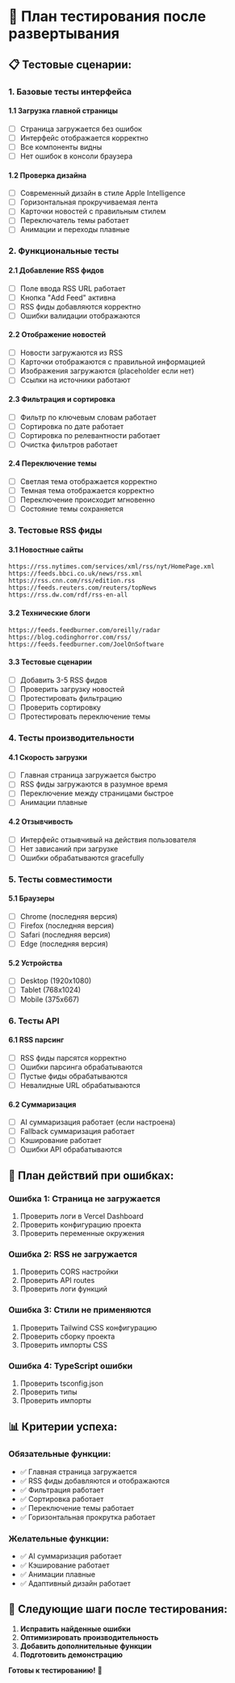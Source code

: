# 🧪 План тестирования после развертывания

## 📋 **Тестовые сценарии:**

### **1. Базовые тесты интерфейса**

#### 1.1 Загрузка главной страницы
- [ ] Страница загружается без ошибок
- [ ] Интерфейс отображается корректно
- [ ] Все компоненты видны
- [ ] Нет ошибок в консоли браузера

#### 1.2 Проверка дизайна
- [ ] Современный дизайн в стиле Apple Intelligence
- [ ] Горизонтальная прокручиваемая лента
- [ ] Карточки новостей с правильным стилем
- [ ] Переключатель темы работает
- [ ] Анимации и переходы плавные

### **2. Функциональные тесты**

#### 2.1 Добавление RSS фидов
- [ ] Поле ввода RSS URL работает
- [ ] Кнопка "Add Feed" активна
- [ ] RSS фиды добавляются корректно
- [ ] Ошибки валидации отображаются

#### 2.2 Отображение новостей
- [ ] Новости загружаются из RSS
- [ ] Карточки отображаются с правильной информацией
- [ ] Изображения загружаются (placeholder если нет)
- [ ] Ссылки на источники работают

#### 2.3 Фильтрация и сортировка
- [ ] Фильтр по ключевым словам работает
- [ ] Сортировка по дате работает
- [ ] Сортировка по релевантности работает
- [ ] Очистка фильтров работает

#### 2.4 Переключение темы
- [ ] Светлая тема отображается корректно
- [ ] Темная тема отображается корректно
- [ ] Переключение происходит мгновенно
- [ ] Состояние темы сохраняется

### **3. Тестовые RSS фиды**

#### 3.1 Новостные сайты
```
https://rss.nytimes.com/services/xml/rss/nyt/HomePage.xml
https://feeds.bbci.co.uk/news/rss.xml
https://rss.cnn.com/rss/edition.rss
https://feeds.reuters.com/reuters/topNews
https://rss.dw.com/rdf/rss-en-all
```

#### 3.2 Технические блоги
```
https://feeds.feedburner.com/oreilly/radar
https://blog.codinghorror.com/rss/
https://feeds.feedburner.com/JoelOnSoftware
```

#### 3.3 Тестовые сценарии
- [ ] Добавить 3-5 RSS фидов
- [ ] Проверить загрузку новостей
- [ ] Протестировать фильтрацию
- [ ] Проверить сортировку
- [ ] Протестировать переключение темы

### **4. Тесты производительности**

#### 4.1 Скорость загрузки
- [ ] Главная страница загружается быстро
- [ ] RSS фиды загружаются в разумное время
- [ ] Переключение между страницами быстрое
- [ ] Анимации плавные

#### 4.2 Отзывчивость
- [ ] Интерфейс отзывчивый на действия пользователя
- [ ] Нет зависаний при загрузке
- [ ] Ошибки обрабатываются gracefully

### **5. Тесты совместимости**

#### 5.1 Браузеры
- [ ] Chrome (последняя версия)
- [ ] Firefox (последняя версия)
- [ ] Safari (последняя версия)
- [ ] Edge (последняя версия)

#### 5.2 Устройства
- [ ] Desktop (1920x1080)
- [ ] Tablet (768x1024)
- [ ] Mobile (375x667)

### **6. Тесты API**

#### 6.1 RSS парсинг
- [ ] RSS фиды парсятся корректно
- [ ] Ошибки парсинга обрабатываются
- [ ] Пустые фиды обрабатываются
- [ ] Невалидные URL обрабатываются

#### 6.2 Суммаризация
- [ ] AI суммаризация работает (если настроена)
- [ ] Fallback суммаризация работает
- [ ] Кэширование работает
- [ ] Ошибки API обрабатываются

## 🚨 **План действий при ошибках:**

### **Ошибка 1: Страница не загружается**
1. Проверить логи в Vercel Dashboard
2. Проверить конфигурацию проекта
3. Проверить переменные окружения

### **Ошибка 2: RSS не загружается**
1. Проверить CORS настройки
2. Проверить API routes
3. Проверить логи функций

### **Ошибка 3: Стили не применяются**
1. Проверить Tailwind CSS конфигурацию
2. Проверить сборку проекта
3. Проверить импорты CSS

### **Ошибка 4: TypeScript ошибки**
1. Проверить tsconfig.json
2. Проверить типы
3. Проверить импорты

## 📊 **Критерии успеха:**

### **Обязательные функции:**
- ✅ Главная страница загружается
- ✅ RSS фиды добавляются и отображаются
- ✅ Фильтрация работает
- ✅ Сортировка работает
- ✅ Переключение темы работает
- ✅ Горизонтальная прокрутка работает

### **Желательные функции:**
- ✅ AI суммаризация работает
- ✅ Кэширование работает
- ✅ Анимации плавные
- ✅ Адаптивный дизайн работает

## 🔄 **Следующие шаги после тестирования:**

1. **Исправить найденные ошибки**
2. **Оптимизировать производительность**
3. **Добавить дополнительные функции**
4. **Подготовить демонстрацию**

**Готовы к тестированию!** 🧪
